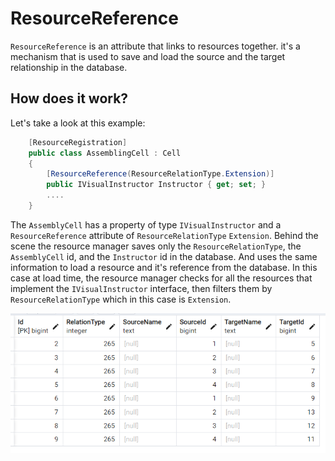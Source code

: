 # ResourceReference

`ResourceReference` is an attribute that links to resources together. 
it's a mechanism that is used to save and load the source and the target relationship in the database.

## How does it work?
Let's take a look at this example:
```cs
    [ResourceRegistration] 
    public class AssemblingCell : Cell
    {
        [ResourceReference(ResourceRelationType.Extension)]
        public IVisualInstructor Instructor { get; set; }
        ....
    }
```

The `AssemblyCell` has a property of type `IVisualInstructor` and a `ResourceReference` attribute 
of  `ResourceRelationType` `Extension`. 
Behind the scene the resource manager saves only the `ResourceRelationType`, 
the `AssemblyCell` id, and the `Instructor` id in the database. 
And uses the same information to load a resource and it's reference from the database.
In this case at load time, the resource manager checks for all the resources 
that implement the `IVisualInstructor` interface, then filters them by `ResourceRelationType` 
which in this case is `Extension`.

![Resource Reference in the Database](./images/resource%20reference.PNG)